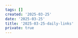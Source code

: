 ```yaml
---
tags: []
created: '2025-03-25'
date: '2025-03-25'
title: '2025-03-25-daily-links'
private: true
---
```


